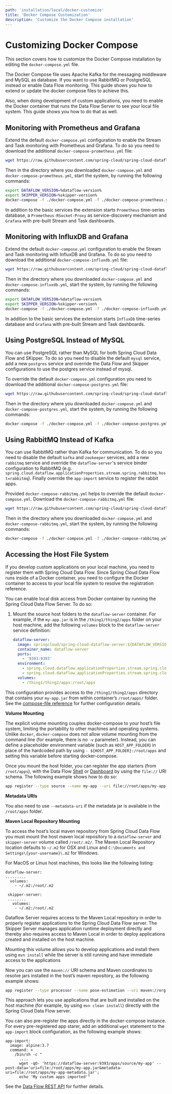 ```yaml
---
path: 'installation/local/docker-customize'
title: 'Docker Compose Customization'
description: 'Customize the Docker Compose installation'
---
```


# Customizing Docker Compose

This section covers how to customize the Docker Compose installation by editing the `docker-compose.yml` file.

The Docker Compose file uses Apache Kafka for the messaging middleware and MySQL as database.
If you want to use RabbitMQ or PostgreSQL instead or enable Data Flow monitoring. This guide shows you how to extend or update the docker compose files to achieve this.

Also, when doing development of custom applications, you need to enable the Docker container that runs the Data Flow Server to see your local file system. This guide shows you how to do that as well.

## Monitoring with Prometheus and Grafana

Extend the default `docker-compose.yml` configuration to enable the Stream and Task monitoring with Prometheus and Grafana. To do so you need to download the additional `docker-compose-prometheus.yml` file:

```bash
wget https://raw.githubusercontent.com/spring-cloud/spring-cloud-dataflow/v%dataflow-version%/spring-cloud-dataflow-server/docker-compose-prometheus.yml
```

Then in the directory where you downloaded `docker-compose.yml` and `docker-compose-prometheus.yml`, start the system, by running the following commands:

```bash
export DATAFLOW_VERSION=%dataflow-version%
export SKIPPER_VERSION=%skipper-version%
docker-compose -f ./docker-compose.yml -f ./docker-compose-prometheus.yml up
```

In addition to the basic services the extension starts `Prometheus` time-series database, a `Prometheus-RSocket-Proxy` as service-discovery mechanism and `Grafana` with pre-built Stream and Task dashboards.

## Monitoring with InfluxDB and Grafana

Extend the default `docker-compose.yml` configuration to enable the Stream and Task monitoring with InfluxDB and Grafana. To do so you need to download the additional `docker-compose-influxdb.yml` file:

```bash
wget https://raw.githubusercontent.com/spring-cloud/spring-cloud-dataflow/v%dataflow-version%/spring-cloud-dataflow-server/docker-compose-influxdb.yml
```

Then in the directory where you downloaded `docker-compose.yml` and `docker-compose-influxdb.yml`, start the system, by running the following commands:

```bash
export DATAFLOW_VERSION=%dataflow-version%
export SKIPPER_VERSION=%skipper-version%
docker-compose -f ./docker-compose.yml -f ./docker-compose-influxdb.yml up
```

In addition to the basic services the extension starts `InfluxDb` time-series database and `Grafana` with pre-built Stream and Task dashboards.

## Using PostgreSQL Instead of MySQL

You can use PostgreSQL rather than MySQL for both Spring Cloud Data Flow and SKipper. To do so you need to disable the default `mysql` service, add a new `postgres` service and override the Data Flow and Skipper configurations to use the postgres service instead of mysql.

To override the default `docker-compose.yml` configuration you need to download the additional `docker-compose-postgres.yml` file:

```bash
wget https://raw.githubusercontent.com/spring-cloud/spring-cloud-dataflow/v%dataflow-version%/spring-cloud-dataflow-server/docker-compose-postgres.yml
```

Then in the directory where you downloaded `docker-compose.yml` and `docker-compose-postgres.yml`, start the system, by running the following commands:

```bash
docker-compose -f ./docker-compose.yml -f ./docker-compose-postgres.yml up
```

## Using RabbitMQ Instead of Kafka

You can use RabbitMQ rather than Kafka for communication. To do so you need to disable the default `kafka` and `zookeeper` services, add a new `rabbitmq` service and override the `dataflow-server`'s service binder configuration to RabbitMQ (e.g. `spring.cloud.dataflow.applicationProperties.stream.spring.rabbitmq.host=rabbitmq`). Finally override the `app-import` service to register the rabbit apps.

Provided `docker-compose-rabbitmq.yml` helps to override the default `docker-compose.yml`. Download the `docker-compose-rabbitmq.yml` file:

```bash
wget https://raw.githubusercontent.com/spring-cloud/spring-cloud-dataflow/v%dataflow-version%/spring-cloud-dataflow-server/docker-compose-rabbitmq.yml
```

Then in the directory where you downloaded `docker-compose.yml` and `docker-compose-rabbitmq.yml`, start the system, by running the following commands:

```bash
docker-compose -f ./docker-compose.yml -f ./docker-compose-rabbitmq.yml up
```

## Accessing the Host File System

If you develop custom applications on your local machine, you need to register them with Spring Cloud Data Flow.
Since Spring Cloud Data Flow runs inside of a Docker container, you need to configure the Docker container to access to your local file system to resolve the registration reference.

You can enable local disk access from Docker container by running the Spring Cloud Data Flow Server. To do so:

1. Mount the source host folders to the `dataflow-server` container. For example, if the `my-app.jar` is in the `/thing1/thing2/apps` folder on your host machine, add the following `volumes` block to the `dataflow-server` service definition:
   ```yaml
   dataflow-server:
     image: springcloud/spring-cloud-dataflow-server:${DATAFLOW_VERSION}
     container_name: dataflow-server
     ports:
       - '9393:9393'
     environment:
       - spring.cloud.dataflow.applicationProperties.stream.spring.cloud.stream.kafka.binder.brokers=kafka:9092
       - spring.cloud.dataflow.applicationProperties.stream.spring.cloud.stream.kafka.binder.zkNodes=zookeeper:2181
     volumes:
       - /thing1/thing2/apps:/root/apps
   ```

This configuration provides access to the `/thing1/thing2/apps` directory that contains your `my-app.jar` from within container’s `/root/apps/` folder. See the [compose-file reference](https://docs.docker.com/compose/compose-file/compose-file-v2/) for further configuration details.

<!--TIP-->

**Volume Mounting**

The explicit volume mounting couples docker-compose to your host’s file system, limiting the portability to other machines and operating systems.
Unlike `docker`, `docker-compose` does not allow volume mounting from the command line (for example, there is no `-v` parameter).
Instead, you can define a placeholder environment variable (such as `HOST_APP_FOLDER`) in place of the hardcoded path by using `- ${HOST_APP_FOLDER}:/root/apps` and setting this variable before starting docker-compose.

<!--END_TIP-->

Once you mount the host folder, you can register the app starters (from `/root/apps`), with the Data Flow
[Shell](https://docs.spring.io/spring-cloud-dataflow/docs/current/reference/htmlsingle/#shell)
or
[Dashboard](https://docs.spring.io/spring-cloud-dataflow/docs/current/reference/htmlsingle/#dashboard-apps)
by using the `file://` URI schema. The following example shows how to do
so:

```bash
app register --type source --name my-app --uri file://root/apps/my-app-1.0.0.RELEASE.jar
```

<!--NOTE-->

**Metadata URIs**

You also need to use `--metadata-uri` if the metadata jar is available in the `/root/apps` folder.

<!--END_NOTE-->

**Maven Local Repository Mounting**

To access the host’s local maven repository from Spring Cloud Data Flow you must mount the host maven local repository to a `dataflow-server` and `skipper-server` volume called `/root/.m2/`. The Maven Local Repository location defaults to `~/.m2` for OSX and Linux and `C:\Documents and Settings\{your-username}\.m2` for Windows.

For MacOS or Linux host machines, this looks like the following listing:

```
dataflow-server:
.........
  volumes:
    - ~/.m2:/root/.m2

 skipper-server:
 ........
   volumes:
    - ~/.m2:/root/.m2
```

<!--NOTE-->

Dataflow Server requires access to the Maven Local repository in order to properly register applications to the Spring Cloud Data Flow server. The Skipper Server manages application runtime deployment directly and thereby also requires access to Maven Local in order to deploy applications created and installed on the host machine.

Mounting this volume allows you to develop applications and install them using `mvn install` while the server is still running and have immediate access to the applications

<!--END_NOTE-->

Now you can use the `maven://` URI schema and Maven coordinates to
resolve jars installed in the host’s maven repository, as the following
example shows:

```bash
app register --type processor --name pose-estimation --uri maven://org.springframework.cloud.stream.app:pose-estimation-processor-rabbit:2.0.2.BUILD-SNAPSHOT --metadata-uri maven://org.springframework.cloud.stream.app:pose-estimation-processor-rabbit:jar:metadata:2.0.2.BUILD-SNAPSHOT
```

This approach lets you use applications that are built and installed on the
host machine (for example, by using `mvn clean install`) directly with
the Spring Cloud Data Flow server.

You can also pre-register the apps directly in the docker-compose instance. For
every pre-registered app starer, add an additional `wget` statement to
the `app-import` block configuration, as the following example shows:

```
app-import:
  image: alpine:3.7
  command: >
    /bin/sh -c "
      ....
      wget -qO- 'https://dataflow-server:9393/apps/source/my-app' --post-data='uri=file:/root/apps/my-app.jar&metadata-uri=file:/root/apps/my-app-metadata.jar';
      echo 'My custom apps imported'"
```

See the [Data Flow REST API](https://docs.spring.io/spring-cloud-dataflow/docs/current/reference/htmlsingle/#resources-registered-applications)
for further details.
